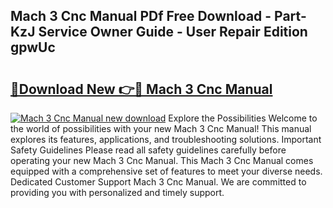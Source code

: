## Mach 3 Cnc Manual PDf Free Download - Part-KzJ Service Owner Guide - User Repair Edition gpwUc

# <h2><a href="http://bc4046.oget.top/?id=Mach+3+Cnc+Manual">🔗Download New 👉🔴 Mach 3 Cnc Manual</a></h2>

[![Mach 3 Cnc Manual new download](https://i.imgur.com/5g1atiW.png)](http://bc4046.oget.top/?id=Mach+3+Cnc+Manual)
Explore the Possibilities Welcome to the world of possibilities with your new Mach 3 Cnc Manual! This manual explores its features, applications, and troubleshooting solutions. Important Safety Guidelines Please read all safety guidelines carefully before operating your new Mach 3 Cnc Manual. This Mach 3 Cnc Manual comes equipped with a comprehensive set of features to meet your diverse needs. Dedicated Customer Support Mach 3 Cnc Manual. We are committed to providing you with personalized and timely support.
